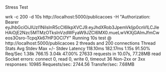 Stress Test

wrk -c 200 -d 10s http://localhost:5000/publicacoes -H "Authorization: Bearer eyJhbGciOiJIUzI1NiIsInR5cCI6IkpXVCJ9.eyJhdXRob3JpemVkIjp0cnVlLCJleHAiOjE2Nzc5MTMzOTksInVzdWFyaW9JZCI6MX0.mueLwVKXjGAImJfmCweos3Osro-TcpqXk67HP3OCI7Y"
Running 10s test @ http://localhost:5000/publicacoes
  2 threads and 200 connections
  Thread Stats   Avg      Stdev     Max   +/- Stdev
    Latency   118.10ms  182.17ms   1.15s    91.50%
    Req/Sec     1.38k   766.15     3.04k    47.00%
  27633 requests in 10.07s, 77.28MB read
  Socket errors: connect 0, read 0, write 0, timeout 36
  Non-2xx or 3xx responses: 10985
Requests/sec:   2744.56
Transfer/sec:      7.68MB
